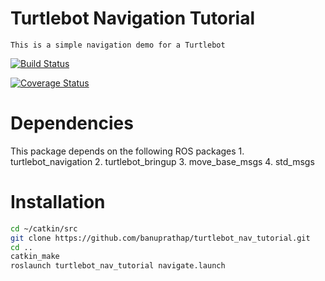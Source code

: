 Turtlebot Navigation Tutorial
================================
	This is a simple navigation demo for a Turtlebot

[![Build Status](https://travis-ci.org/banuprathap/turtlebot_nav_tutorial.svg?branch=master)](https://travis-ci.org/banuprathap/turtlebot_nav_tutorial)

[![Coverage Status](https://coveralls.io/repos/github/banuprathap/turtlebot_nav_tutorial/badge.svg?branch=master)](https://coveralls.io/github/banuprathap/turtlebot_nav_tutorial?branch=master)

Dependencies
================================
This package depends on the following ROS packages
		1. turtlebot_navigation
		2. turtlebot_bringup
		3. move_base_msgs
		4. std_msgs

Installation
================================	
```bash
cd ~/catkin/src
git clone https://github.com/banuprathap/turtlebot_nav_tutorial.git
cd ..
catkin_make
roslaunch turtlebot_nav_tutorial navigate.launch
```
